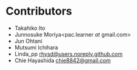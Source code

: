 # Contributors
* Takahiko Ito<takahiko03 _at_ gmail.com>
* Junnosuke Moriya<pac.learner _at_ gmail.com>
* Jun Ohtani <johtani _at_ gmail.com>
* Mutsumi Ichihara
* Linda_pp <rhysd@users.noreply.github.com>
* Chie Hayashida <chie8842@gmail.com>

